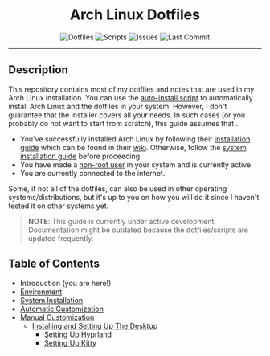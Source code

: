 <div align="center">
  <h1>Arch Linux Dotfiles</h1>
  <img
    src="https://img.shields.io/github/directory-file-count/SetupGuides/ArchLinux/dotfiles?color=%23cba6f7&label=Dotfiles&style=for-the-badge"
    alt="Dotfiles"
  />
  <img
    src="https://img.shields.io/github/directory-file-count/SetupGuides/ArchLinux/scripts?color=%23b4befe&label=Scripts&style=for-the-badge"
    alt="Scripts"
  />
  <img
    src="https://img.shields.io/github/issues-raw/SetupGuides/ArchLinux?color=%23f38ba8&style=for-the-badge"
    alt="Issues"
  />
  <img
    src="https://img.shields.io/github/last-commit/SetupGuides/ArchLinux?color=%23f9e2af&style=for-the-badge"
    alt="Last Commit"
  />
</div>

---

## Description

This repository contains most of my dotfiles and notes that are used in
my Arch Linux installation. You can use the
[auto-install script](./docs/automatic_customization.md)
to automatically install Arch Linux and the dotfiles in your system.
However, I don't guarantee that the installer covers all your needs. In
such cases (or you probably do not want to start from scratch), this
guide assumes that...

- You've successfully installed Arch Linux by following their
  [installation guide](https://wiki.archlinux.org/title/Installation_guide)
  which can be found in their [wiki](https://wiki.archlinux.org/).
  Otherwise, follow the
  [system installation guide](./docs/system_installation.md) before
  proceeding.
- You have made a [non-root user](./docs/system_installation.md#add-a-non-root-user-account)
  in your system and is currently active.
- You are currently connected to the internet.

Some, if not all of the dotfiles, can also be used in other operating
systems/distributions, but it's up to you on how you will do it since I
haven't tested it on other systems yet.

> **NOTE**: This guide is currently under active development.
> Documentation might be outdated because the dotfiles/scripts are updated
> frequently.

## Table of Contents

- Introduction (you are here!)
- [Environment](./docs/environment.md)
- [System Installation](./docs/system_installation.md)
- [Automatic Customization](./docs/automatic_customization.md)
- [Manual Customization](./docs/manual_customization.md)
  - [Installing and Setting Up The Desktop](./docs/installing_and_setting_up_the_desktop.md)
    - [Setting Up Hyprland](./docs/setting_up_hyprland.md)
    - [Setting Up Kitty](./docs/setting_up_kitty.md)
